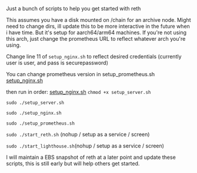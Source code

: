 Just a bunch of scripts to help you get started with reth


This assumes you have a disk mounted on /chain for an archive node. Might need to change dirs, ill update this to be more interactive in the future when i have time. But it's setup for aarch64/arm64 machines. If you're not using this arch, just change the prometheus URL to reflect whatever arch you're using. 


Change line 11 of `setup_nginx.sh` to reflect desired credentials (currently user is user, and pass is securepassword)

You can change prometheus version in setup_prometheus.sh
[setup_nginx.sh](setup_nginx.sh)

then run in order:
[setup_nginx.sh](setup_nginx.sh)
`chmod +x setup_server.sh`

`sudo ./setup_server.sh`

`sudo ./setup_nginx.sh`

`sudo ./setup_prometheus.sh`

`sudo ./start_reth.sh` (nohup / setup as a service / screen)

`sudo ./start_lighthouse.sh`(nohup / setup as a service / screen)


I will maintain a EBS snapshot of reth at a later point and update these scripts, this is still early but will help others get started.